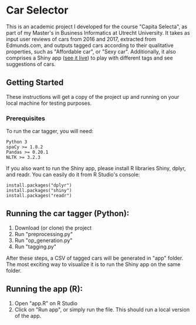 # Car Selector

This is an academic project I developed for the course "Capita Selecta", as part of my Master's in Business Informatics at Utrecht University.
It takes as input user reviews of cars from 2016 and 2017, extracted from Edmunds.com, and outputs tagged cars according to their qualitative properties, such as "Affordable car", or "Sexy car".
Additionally, it also comprises a Shiny app ([see it live](https://mparente.shinyapps.io/car-selector/)) to play with different tags and see suggestions of cars.

## Getting Started

These instructions will get a copy of the project up and running on your local machine for testing purposes.

### Prerequisites

To run the car tagger, you will need:
```
Python 3
spaCy >= 1.8.2
Pandas >= 0.20.1
NLTK >= 3.2.3
```

If you also want to run the Shiny app, please install R libraries Shiny, dplyr, and readr. You can easily do it from R Studio's console:
```
install.packages("dplyr")
install.packages("shiny")
install.packages("readr")
```


## Running the car tagger (Python):

1. Download (or clone) the project
2. Run "preprocessing.py"
3. Run "op_generation.py"
4. Run "tagging.py"

After these steps, a CSV of tagged cars will be generated in "app" folder. The most exciting way to visualize it is to run the Shiny app on the same folder.

## Running the app (R):

1. Open "app.R" on R Studio
2. Click on "Run app", or simply run the file. This should run a local version of the app.

